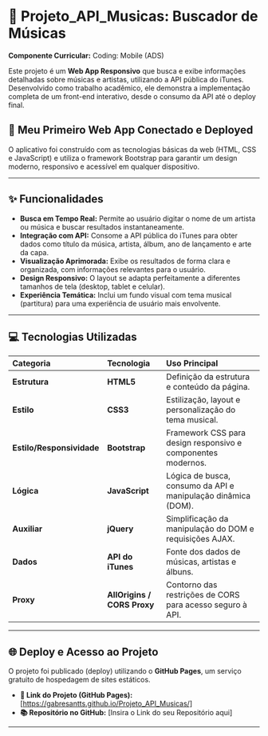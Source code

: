 # 🎵 Projeto_API_Musicas: Buscador de Músicas

**Componente Curricular:** Coding: Mobile (ADS)

Este projeto é um **Web App Responsivo** que busca e exibe informações detalhadas sobre músicas e artistas, utilizando a API pública do iTunes. Desenvolvido como trabalho acadêmico, ele demonstra a implementação completa de um front-end interativo, desde o consumo da API até o deploy final.

## 🚀 Meu Primeiro Web App Conectado e Deployed

O aplicativo foi construído com as tecnologias básicas da web (HTML, CSS e JavaScript) e utiliza o framework Bootstrap para garantir um design moderno, responsivo e acessível em qualquer dispositivo.

---

## ✨ Funcionalidades

* **Busca em Tempo Real:** Permite ao usuário digitar o nome de um artista ou música e buscar resultados instantaneamente.
* **Integração com API:** Consome a API pública do iTunes para obter dados como título da música, artista, álbum, ano de lançamento e arte da capa.
* **Visualização Aprimorada:** Exibe os resultados de forma clara e organizada, com informações relevantes para o usuário.
* **Design Responsivo:** O layout se adapta perfeitamente a diferentes tamanhos de tela (desktop, tablet e celular).
* **Experiência Temática:** Inclui um fundo visual com tema musical (partitura) para uma experiência de usuário mais envolvente.

---

## 💻 Tecnologias Utilizadas

| Categoria | Tecnologia | Uso Principal |
| :--- | :--- | :--- |
| **Estrutura** | **HTML5** | Definição da estrutura e conteúdo da página. |
| **Estilo** | **CSS3** | Estilização, layout e personalização do tema musical. |
| **Estilo/Responsividade** | **Bootstrap** | Framework CSS para design responsivo e componentes modernos. |
| **Lógica** | **JavaScript** | Lógica de busca, consumo da API e manipulação dinâmica (DOM). |
| **Auxiliar** | **jQuery** | Simplificação da manipulação do DOM e requisições AJAX. |
| **Dados** | **API do iTunes** | Fonte dos dados de músicas, artistas e álbuns. |
| **Proxy** | **AllOrigins / CORS Proxy** | Contorno das restrições de CORS para acesso seguro à API. |

---

## 🌐 Deploy e Acesso ao Projeto

O projeto foi publicado (deploy) utilizando o **GitHub Pages**, um serviço gratuito de hospedagem de sites estáticos.

* **🔗 Link do Projeto (GitHub Pages):** [https://gabresantts.github.io/Projeto_API_Musicas/]
* **📚 Repositório no GitHub:** [Insira o Link do seu Repositório aqui]

---
